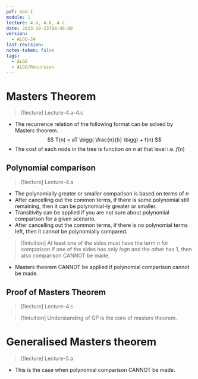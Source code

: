 ```yaml
---
pdf: mod-1
module: 1
lecture: 4.a, 4.b, 4.c
date: 2023-10-23T08:45:00
version:
  - ALGO-24
last-revision: 
notes-taken: false
tags:
  - ALGO
  - ALGO/Recursion
---
```

# Masters Theorem
> [!lecture] Lecture-4.a-4.c

- The recurrence relation of the following format can be solved by Masters theorem.
$$
T(n) = aT \bigg( \frac{n}{b} \bigg) + f(n)
$$
- The cost of each node in the tree is function on $n$ at that level i.e. $f(n)$ 

## Polynomial comparison
> [!lecture] Lecture-4.a
- The polynomially greater or smaller comparison is based on terms of $n$ 
- After cancelling out the common terms, if there is some polynomial still remaining, then it can be polynomial-ly greater or smaller.
- Transitivity can be applied if you are not sure about polynomial comparison for a given scenario.
- After cancelling out the common terms, if there is no polynomial terms left, then it cannot be polynomially compared.

> [!intuition] At least one of the sides must have the term $n$ for comparison
> If one of the sides has only $log n$ and the other has $1$, then also comparison CANNOT be made.

- Masters theorem CANNOT be applied if polynomial comparison cannot be made.


## Proof of Masters Theorem
> [!lecture] Lecture-4.c



> [!intuition] Understanding of GP is the core of masters theorem.


# Generalised Masters theorem

> [!lecture] Lecture-5.a

- This is the case when polynomial comparison CANNOT be made.